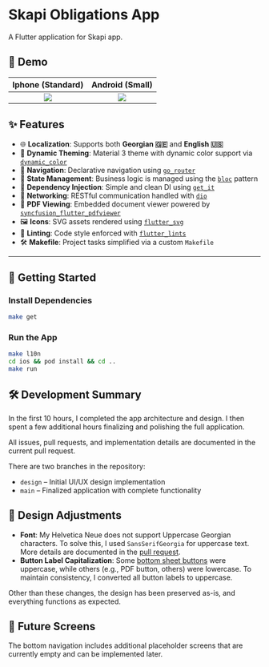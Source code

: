 # Skapi Obligations App

A Flutter application for Skapi app.

## 📸 Demo

|    Iphone (Standard)	     |     	Android (Small)	      |
|:-------------------------:|:--------------------------:|
| ![](demo/iphone_demo.gif) | ![](demo/android_demo.gif) |  


## ✨ Features

- 🌐 **Localization**: Supports both **Georgian 🇬🇪** and **English 🇺🇸**
- 🎨 **Dynamic Theming**: Material 3 theme with dynamic color support via [`dynamic_color`](https://pub.dev/packages/dynamic_color)
- 🔀 **Navigation**: Declarative navigation using [`go_router`](https://pub.dev/packages/go_router)
- 🧱 **State Management**: Business logic is managed using the [`bloc`](https://pub.dev/packages/flutter_bloc) pattern
- 💉 **Dependency Injection**: Simple and clean DI using [`get_it`](https://pub.dev/packages/get_it)
- 📡 **Networking**: RESTful communication handled with [`dio`](https://pub.dev/packages/dio)
- 📄 **PDF Viewing**: Embedded document viewer powered by [`syncfusion_flutter_pdfviewer`](https://pub.dev/packages/syncfusion_flutter_pdfviewer)
- 🖼️ **Icons**: SVG assets rendered using [`flutter_svg`](https://pub.dev/packages/flutter_svg)
- 🧪 **Linting**: Code style enforced with [`flutter_lints`](https://pub.dev/packages/flutter_lints)
- 🛠️ **Makefile**: Project tasks simplified via a custom `Makefile`

---


## 🚀 Getting Started

### Install Dependencies

```bash
make get
```

### Run the App

```bash
make l10n
cd ios && pod install && cd ..
make run
```

## 🛠️ Development Summary

In the first 10 hours, I completed the app architecture and design. I then spent a few additional hours finalizing and polishing the full application.

All issues, pull requests, and implementation details are documented in the current pull request.

There are two branches in the repository:

- `design` – Initial UI/UX design implementation
- `main` – Finalized application with complete functionality

## 🎨 Design Adjustments

- **Font**: My Helvetica Neue does not support Uppercase Georgian characters. To solve this, I used `SansSerifGeorgia` for uppercase text. More details are documented in the [pull request](https://github.com/OmarKhachidze/skapi_obligations/pull/20).
- **Button Label Capitalization**: Some [bottom sheet buttons](https://www.figma.com/design/aeNbVXEOloKbcUlNVeDptZ/Omedia-Flutter-Assessment?node-id=6314-8449&t=2ylDbB4blzCaEuZF-0) were uppercase, while others (e.g., PDF button, others) were lowercase. To maintain consistency, I converted all button labels to uppercase.

Other than these changes, the design has been preserved as-is, and everything functions as expected.

## 📱 Future Screens

The bottom navigation includes additional placeholder screens that are currently empty and can be implemented later.

